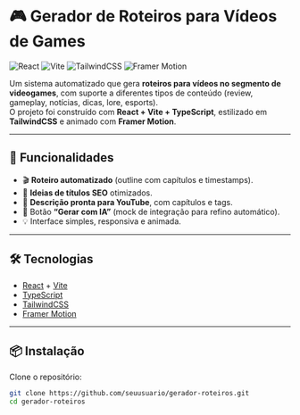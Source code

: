 # 🎮 Gerador de Roteiros para Vídeos de Games

![React](https://img.shields.io/badge/React-18-blue?style=flat&logo=react)
![Vite](https://img.shields.io/badge/Vite-5-purple?style=flat&logo=vite)
![TailwindCSS](https://img.shields.io/badge/TailwindCSS-3-06B6D4?style=flat&logo=tailwindcss)
![Framer Motion](https://img.shields.io/badge/Framer%20Motion-11-ff69b4?style=flat&logo=framer)

Um sistema automatizado que gera **roteiros para vídeos no segmento de videogames**, com suporte a diferentes tipos de conteúdo (review, gameplay, notícias, dicas, lore, esports).  
O projeto foi construído com **React + Vite + TypeScript**, estilizado em **TailwindCSS** e animado com **Framer Motion**.  

---

## 🚀 Funcionalidades
- 🎬 **Roteiro automatizado** (outline com capítulos e timestamps).  
- 📝 **Ideias de títulos SEO** otimizados.  
- 📄 **Descrição pronta para YouTube**, com capítulos e tags.  
- 🤖 Botão **“Gerar com IA”** (mock de integração para refino automático).  
- 💡 Interface simples, responsiva e animada.  

---

## 🛠️ Tecnologias
- [React](https://react.dev/) + [Vite](https://vitejs.dev/)  
- [TypeScript](https://www.typescriptlang.org/)  
- [TailwindCSS](https://tailwindcss.com/)  
- [Framer Motion](https://www.framer.com/motion/)  

---

## 📦 Instalação

Clone o repositório:

```bash
git clone https://github.com/seuusuario/gerador-roteiros.git
cd gerador-roteiros
